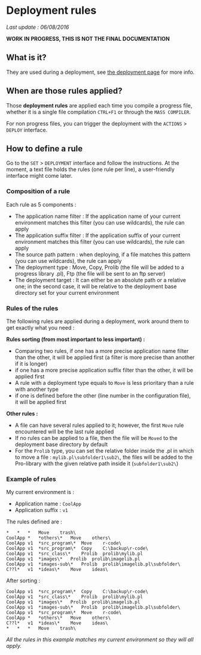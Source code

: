 # Deployment rules #

*Last update : 06/08/2016*

**WORK IN PROGRESS, THIS IS NOT THE FINAL DOCUMENTATION**

## What is it? ##

They are used during a deployment, see [the deployment page](#/deployment) for more info.

## When are those rules applied? ##

Those **deployment rules** are applied each time you compile a progress file, whether it is a single file compilation `CTRL+F1` or through the `MASS COMPILER`.

For non progress files, you can trigger the deployment with the `ACTIONS` > `DEPLOY` interface.

## How to define a rule ##

Go to the `SET` > `DEPLOYMENT` interface and follow the instructions. At the moment, a text file holds the rules (one rule per line), a user-friendly interface might come later.

### Composition of a rule ### 

Each rule as 5 components :

- The application name filter : If the application name of your current environment matches this filter (you can use wildcards), the rule can apply 
- The application suffix filter : If the application suffix of your current environment matches this filter (you can use wildcards), the rule can apply 
- The source path pattern : when deploying, if a file matches this pattern (you can use wildcards), the rule can apply
- The deployment type : Move, Copy, Prolib (the file will be added to a progress library .pl), Ftp (the file will be sent to an ftp server)
- The deployment target : It can either be an absolute path or a relative one; in the second case, it will be relative to the deployment base directory set for your current environment

### Rules of the rules ###

The following rules are applied during a deployment, work around them to get exactly what you need :

**Rules sorting (from most important to less important) :**

- Comparing two rules, if one has a more precise application name filter than the other, it will be applied first (a filter is more precise than another if it is longer)
- if one has a more precise application suffix filter than the other, it will be applied first
- A rule with a deployment type equals to `Move` is less prioritary than a rule with another type
- if one is defined before the other (line number in the configuration file), it will be applied first

**Other rules :**

- A file can have several rules applied to it; however, the first `Move` rule encountered will be the last rule applied
- If no rules can be applied to a file, then the file will be `Moved` to the deployment base directory by default
- For the `Prolib` type, you can set the relative folder inside the .pl in which to move a file : `mylib.pl\subfolder1\sub2\`, the files will be added to the Pro-library with the given relative path inside it (`subfolder1\sub2\`)

### Example of rules ###

My current environment is :

- Application name : `CoolApp`
- Application suffix : `v1`

The rules defined are :

```
*	*	*	Move	trash\
CoolApp	*	*others\*	Move	others\
CoolApp	v1	*src_program\*	Move	r-code\
CoolApp	v1	*src_program\*	Copy	C:\backup\r-code\
CoolApp	v1	*src_class\*	Prolib	prolib\mylib.pl
CoolApp	v1	*images\*	Prolib	prolib\imagelib.pl
CoolApp	v1	*images-sub\*	Prolib	prolib\imagelib.pl\subfolder\
C??l*	v1	*ideas\*	Move	ideas\
```

After sorting :

```
CoolApp	v1	*src_program\*	Copy	C:\backup\r-code\
CoolApp	v1	*src_class\*	Prolib	prolib\mylib.pl
CoolApp	v1	*images\*	Prolib	prolib\imagelib.pl
CoolApp	v1	*images-sub\*	Prolib	prolib\imagelib.pl\subfolder\
CoolApp	v1	*src_program\*	Move	r-code\
CoolApp	*	*others\*	Move	others\
C??l*	v1	*ideas\*	Move	ideas\
*	*	*	Move	trash\
```

*All the rules in this example matches my current environment so they will all apply.*

